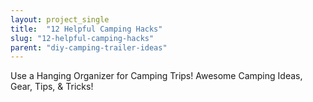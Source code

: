 ```yaml
---
layout: project_single
title:  "12 Helpful Camping Hacks"
slug: "12-helpful-camping-hacks"
parent: "diy-camping-trailer-ideas"
---
```

Use a Hanging Organizer for Camping Trips! Awesome Camping Ideas, Gear, Tips, & Tricks!